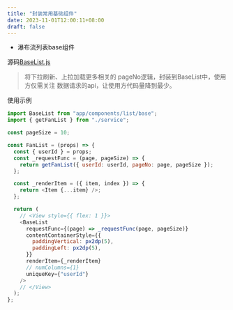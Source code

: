```yaml
---
title: "封装常用基础组件"
date: 2023-11-01T12:00:11+08:00
draft: false
---
```



* 瀑布流列表base组件

源码[BaseList.js](./BaseList.js)

> 将下拉刷新、上拉加载更多相关的 pageNo逻辑，封装到BaseList中，使用方仅需关注 数据请求的api，让使用方代码量降到最少。

使用示例
```javascript
import BaseList from "app/components/list/base";
import { getFanList } from "./service";

const pageSize = 10;

const FanList = (props) => {
  const { userId } = props;
  const _requestFunc = (page, pageSize) => {
    return getFanList({ userId: userId, pageNo: page, pageSize });
  };

  const _renderItem = ({ item, index }) => {
    return <Item {...item} />;
  };

  return (
    // <View style={{ flex: 1 }}>
    <BaseList
      requestFunc={(page) => _requestFunc(page, pageSize)}
      contentContainerStyle={{
        paddingVertical: px2dp(5),
        paddingLeft: px2dp(5),
      }}
      renderItem={_renderItem}
      // numColumns={1}
      uniqueKey={"userId"}
    />
    // </View>
  );
};

```

